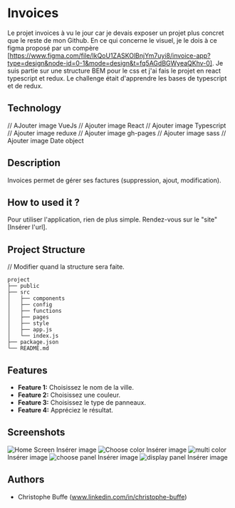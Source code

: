 # Invoices

Le projet invoices à vu le jour car je devais exposer un projet plus concret que le reste de mon Github. En ce qui concerne le visuel, je le dois à ce figma proposé par un compère [https://www.figma.com/file/IkQoU1ZASKOlBnjYm7uyi8/invoice-app?type=design&node-id=0-1&mode=design&t=fq5AGdBGWyeaQKhv-0]. Je suis partie sur une structure BEM pour le css et j'ai fais le projet en react typescript et redux. Le challenge était d'apprendre les bases de typescript et de redux.

## Technology
// AJouter image VueJs
// Ajouter image React
// Ajouter image Typescript
// Ajouter image reduxe
// Ajouter image gh-pages
// Ajouter image sass
// Ajouter image Date object

## Description

Invoices permet de gérer ses factures (suppression, ajout, modification).

## How to used it ?

Pour utiliser l'application, rien de plus simple. Rendez-vous sur le "site" [Insérer l'url].

## Project Structure

// Modifier quand la structure sera faite.
```
project
├── public
├── src
│   ├── components
│   ├── config
│   ├── functions
│   ├── pages
│   ├── style
│   ├── app.js
│   └── index.js
├── package.json
└── README.md
```

## Features

- **Feature 1:** Choisissez le nom de la ville.
- **Feature 2:** Choisissez une couleur.
- **Feature 3:** Choisissez le type de panneaux.
- **Feature 4:** Appréciez le résultat.

## Screenshots

![Home Screen](./mdPicture/step_1.png) Insérer image
![Choose color](./mdPicture/step_2.png) Insérer image
![multi color](./mdPicture/step3.png) Insérer image
![choose panel](./mdPicture/step_4.png) Insérer image
![display panel](./mdPicture/step_5.png) Insérer image

## Authors

- Christophe Buffe (www.linkedin.com/in/christophe-buffe)
